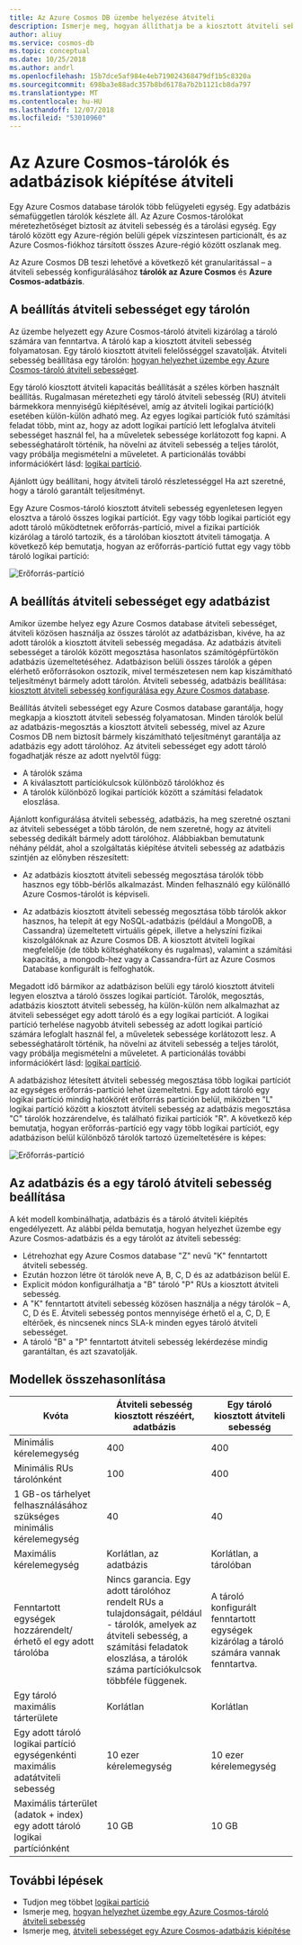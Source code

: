 ```yaml
---
title: Az Azure Cosmos DB üzembe helyezése átviteli
description: Ismerje meg, hogyan állíthatja be a kiosztott átviteli sebesség az Azure Cosmos DB-tárolók és adatbázisok.
author: aliuy
ms.service: cosmos-db
ms.topic: conceptual
ms.date: 10/25/2018
ms.author: andrl
ms.openlocfilehash: 15b7dce5af984e4eb719024368479df1b5c8320a
ms.sourcegitcommit: 698ba3e88adc357b8bd6178a7b2b1121cb8da797
ms.translationtype: MT
ms.contentlocale: hu-HU
ms.lasthandoff: 12/07/2018
ms.locfileid: "53010960"
---
```

# <a name="provision-throughput-on-azure-cosmos-containers-and-databases"></a>Az Azure Cosmos-tárolók és adatbázisok kiépítése átviteli

Egy Azure Cosmos database tárolók több felügyeleti egység. Egy adatbázis sémafüggetlen tárolók készlete áll. Az Azure Cosmos-tárolókat méretezhetőséget biztosít az átviteli sebesség és a tárolási egység. Egy tároló között egy Azure-régión belüli gépek vízszintesen particionált, és az Azure Cosmos-fiókhoz társított összes Azure-régió között oszlanak meg.

Az Azure Cosmos DB teszi lehetővé a következő két granularitással – a átviteli sebesség konfigurálásához **tárolók az Azure Cosmos** és **Azure Cosmos-adatbázis**.

## <a name="setting-throughput-on-a-container"></a>A beállítás átviteli sebességet egy tárolón  

Az üzembe helyezett egy Azure Cosmos-tároló átviteli kizárólag a tároló számára van fenntartva. A tároló kap a kiosztott átviteli sebesség folyamatosan. Egy tároló kiosztott átviteli felelősséggel szavatolják. Átviteli sebesség beállítása egy tárolón: [hogyan helyezhet üzembe egy Azure Cosmos-tároló átviteli sebességet](how-to-provision-container-throughput.md).

Egy tároló kiosztott átviteli kapacitás beállítását a széles körben használt beállítás. Rugalmasan méretezheti egy tároló átviteli sebesség (RU) átviteli bármekkora mennyiségű kiépítésével, amíg az átviteli logikai partíció(k) esetében külön-külön adható meg. Az egyes logikai partíciók futó számítási feladat több, mint az, hogy az adott logikai partíció lett lefoglalva átviteli sebességet használ fel, ha a műveletek sebessége korlátozott fog kapni. A sebességhatárolt történik, ha növelni az átviteli sebesség a teljes tárolót, vagy próbálja megismételni a műveletet. A particionálás további információkért lásd: [logikai partíció](partition-data.md).

Ajánlott úgy beállítani, hogy átviteli tároló részletességgel Ha azt szeretné, hogy a tároló garantált teljesítményt.

Egy Azure Cosmos-tároló kiosztott átviteli sebesség egyenletesen legyen elosztva a tároló összes logikai partíciót. Egy vagy több logikai partíciót egy adott tároló működtetnek erőforrás-partíció, mivel a fizikai partíciók kizárólag a tároló tartozik, és a tárolóban kiosztott átviteli támogatja. A következő kép bemutatja, hogyan az erőforrás-partíció futtat egy vagy több tároló logikai partíció:

![Erőforrás-partíció](./media/set-throughput/resource-partition.png)

## <a name="setting-throughput-on-a-database"></a>A beállítás átviteli sebességet egy adatbázist

Amikor üzembe helyez egy Azure Cosmos database átviteli sebességet, átviteli közösen használja az összes tárolót az adatbázisban, kivéve, ha az adott tárolók a kiosztott átviteli sebesség megadása. Az adatbázis átviteli sebességet a tárolók között megosztása hasonlatos számítógépfürtökön adatbázis üzemeltetéséhez. Adatbázison belüli összes tárolók a gépen elérhető erőforrásokon osztozik, mivel természetesen nem kap kiszámítható teljesítményt bármely adott tárolón. Átviteli sebesség, adatbázis beállítása: [kiosztott átviteli sebesség konfigurálása egy Azure Cosmos database](how-to-provision-database-throughput.md).

Beállítás átviteli sebességet egy Azure Cosmos database garantálja, hogy megkapja a kiosztott átviteli sebesség folyamatosan. Minden tárolók belül az adatbázis-megosztás a kiosztott átviteli sebesség, mivel az Azure Cosmos DB nem biztosít bármely kiszámítható teljesítményt garantálja az adatbázis egy adott tárolóhoz. Az átviteli sebességet egy adott tároló fogadhatják része az adott nyelvtől függ:

* A tárolók száma
* A kiválasztott partíciókulcsok különböző tárolókhoz és
* A tárolók különböző logikai partíciók között a számítási feladatok eloszlása. 

Ajánlott konfigurálása átviteli sebesség, adatbázis, ha meg szeretné osztani az átviteli sebességet a több tárolón, de nem szeretné, hogy az átviteli sebesség dedikált bármely adott tárolóhoz. Alábbiakban bemutatunk néhány példát, ahol a szolgáltatás kiépítése átviteli sebesség az adatbázis szintjén az előnyben részesített:

* Az adatbázis kiosztott átviteli sebesség megosztása tárolók több hasznos egy több-bérlős alkalmazást. Minden felhasználó egy különálló Azure Cosmos-tárolót is képviseli.

* Az adatbázis kiosztott átviteli sebesség megosztása több tárolók akkor hasznos, ha telepít át egy NoSQL-adatbázis (például a MongoDB, a Cassandra) üzemeltetett virtuális gépek, illetve a helyszíni fizikai kiszolgálóknak az Azure Cosmos DB. A kiosztott átviteli logikai megfelelője (de több költséghatékony és rugalmas), valamint a számítási kapacitás, a mongodb-hez vagy a Cassandra-fürt az Azure Cosmos Database konfigurált is felfoghatók.  

Megadott idő bármikor az adatbázison belüli egy tároló kiosztott átviteli legyen elosztva a tároló összes logikai partíciót. Tárolók, megosztás, adatbázis kiosztott átviteli sebesség, ha külön-külön nem alkalmazhat az átviteli sebességet egy adott tároló és a egy logikai partíciót. A logikai partíció terhelése nagyobb átviteli sebesség az adott logikai partíció számára lefoglalt használ fel, a műveletek sebessége korlátozott lesz. A sebességhatárolt történik, ha növelni az átviteli sebesség a teljes tárolót, vagy próbálja megismételni a műveletet. A particionálás további információkért lásd: [logikai partíció](partition-data.md).

A adatbázishoz létesített átviteli sebesség megosztása több logikai partíciót az egységes erőforrás-partíció lehet üzemeltetni. Egy adott tároló egy logikai partíció mindig hatókörét erőforrás partíción belül, miközben "L" logikai partíció között a kiosztott átviteli sebesség az adatbázis megosztása "C" tárolók hozzárendelve, és található fizikai partíciók "R". A következő kép bemutatja, hogyan erőforrás-partíció egy vagy több logikai partíciót, egy adatbázison belül különböző tárolók tartozó üzemeltetésére is képes:

![Erőforrás-partíció](./media/set-throughput/resource-partition2.png)

## <a name="setting-throughput-on-a-database-and-a-container"></a>Az adatbázis és a egy tároló átviteli sebesség beállítása

A két modell kombinálhatja, adatbázis és a tároló átviteli kiépítés engedélyezett. Az alábbi példa bemutatja, hogyan helyezhet üzembe egy Azure Cosmos-adatbázis és a egy tárolót az átviteli sebesség:

* Létrehozhat egy Azure Cosmos database "Z" nevű "K" fenntartott átviteli sebesség. 
* Ezután hozzon létre öt tárolók neve A, B, C, D és az adatbázison belül E.
* Explicit módon konfigurálhatja a "B" tároló "P" RUs a kiosztott átviteli sebesség.
* A "K" fenntartott átviteli sebesség közösen használja a négy tárolók – A, C, D és E. Átviteli sebesség pontos mennyisége érhető el a, C, D, E eltérőek, és nincsenek nincs SLA-k minden egyes tároló átviteli sebességet.
* A tároló "B" a "P" fenntartott átviteli sebesség lekérdezése mindig garantáltan, és azt szavatolják.

## <a name="comparison-of-models"></a>Modellek összehasonlítása

|**Kvóta**  |**Átviteli sebesség kiosztott részéért, adatbázis**  |**Egy tároló kiosztott átviteli sebesség**|
|---------|---------|---------|
|Minimális kérelemegység |400 |400|
|Minimális RUs tárolónként|100|400|
|1 GB-os tárhelyet felhasználásához szükséges minimális kérelemegység|40|40|
|Maximális kérelemegység|Korlátlan, az adatbázis|Korlátlan, a tárolóban|
|Fenntartott egységek hozzárendelt/érhető el egy adott tárolóba|Nincs garancia. Egy adott tárolóhoz rendelt RUs a tulajdonságait, például - tárolók, amelyek az átviteli sebesség, a számítási feladatok eloszlása, a tárolók száma partíciókulcsok többféle függenek. |A tároló konfigurált fenntartott egységek kizárólag a tároló számára vannak fenntartva.|
|Egy tároló maximális tárterülete|Korlátlan|Korlátlan|
|Egy adott tároló logikai partíció egységenkénti maximális adatátviteli sebesség|10 ezer kérelemegység|10 ezer kérelemegység|
|Maximális tárterület (adatok + index) egy adott tároló logikai partíciónként|10 GB|10 GB|

## <a name="next-steps"></a>További lépések

* Tudjon meg többet [logikai partíció](partition-data.md)
* Ismerje meg, [hogyan helyezhet üzembe egy Azure Cosmos-tároló átviteli sebesség](how-to-provision-container-throughput.md)
* Ismerje meg, [átviteli sebességet egy Azure Cosmos-adatbázis kiépítése](how-to-provision-database-throughput.md)

